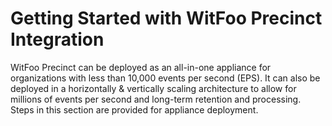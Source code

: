 [title]: # (Getting Started)
[tags]: # (introduction)
[priority]: # (1)
[display]: # (all)

# Getting Started with WitFoo Precinct Integration

WitFoo Precinct can be deployed as an all-in-one appliance for organizations
with less than 10,000 events per second (EPS). It can also be deployed in a
horizontally & vertically scaling architecture to allow for millions of events
per second and long-term retention and processing. Steps in this section are provided for appliance deployment.
